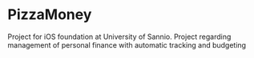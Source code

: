 # PizzaMoney
Project for iOS foundation at University of Sannio. Project regarding management of personal finance with automatic tracking and budgeting
